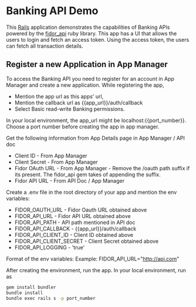 # Banking API Demo

This [Rails](http://rubyonrails.org) application demonstrates the capabilities of Banking APIs powered by the [fidor_api](https://github.com/Fidor-FZCO/fidor_api) ruby library.
This app has a UI that allows the users to login and fetch an access token. Using the access token, the users can fetch all transaction details.

## Register a new Application in App Manager

To access the Banking API you need to register for an account in App Manager and create a new application. While registering the app, 
* Mention the app url as this apps' url,
* Mention the callback url as {{app_url}}/auth/callback
* Select Basic read-write Banking permissions.

In your local environment, the app_url might be localhost:{{port_number}}. Choose a port number before creating the app in app manager.

Get the following information from App Details page in App Manager / API doc
* Client ID - From App Manager
* Client Secret - From App Manager
* Fidor OAuth URL - From App Manager - Remove the /oauth path suffix if its present. The fidor_api gem takes of appending the suffix.
* Fidor API URL - From API Doc / App Manager


Create a .env file in the root directory of your app and mention the env variables:
* FIDOR_OAUTH_URL -  Fidor Oauth URL obtained above
* FIDOR_API_URL - Fidor API URL obtained above
* FIDOR_API_PATH - API path mentioned in API doc
* FIDOR_API_CALLBACK - {{app_url}}/auth/callback
* FIDOR_API_CLIENT_ID - Client ID obtained above
* FIDOR_API_CLIENT_SECRET - Client Secret obtained above
* FIDOR_API_LOGGING - 'true'

Format of the env variables:
Example: FIDOR_API_URL="http://api.com"

After creating the environment, run the app. In your local environment, run as <br>
```sh
gem install bundler
bundle install
bundle exec rails s -p port_number
```
